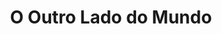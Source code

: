 ---
Numero: 293
title: O Outro Lado do Mundo
Autor: Ursula K LeGuin
Co-autor: 
Ano-de-Publicacao: 1981
Titulo-original: The Farthest Shore
Tradutor: Eurico da Fonseca
Co-tradutor: 
Ano-de-edicao: 1972
alias: Ursula-K-LeGuin
Autor2-alias: 
Tradutor1-alias: Eurico-da-Fonseca
Tradutor2-alias: 
Titulo-link: 293-O-Outro-Lado-do-Mundo
Capa: António Pedro
pags: 179
Capa-link: Antonio-Pedro
---